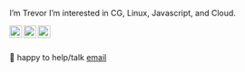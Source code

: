 I’m Trevor
I’m interested in CG, Linux, Javascript, and Cloud.


<a href="https://twitter.com/trevbot256">
  <img align="left" alt="trevor256's Twitter" width="22px" src="https://raw.githubusercontent.com/peterthehan/peterthehan/master/assets/twitter.svg" />
</a>
<a href="https://www.linkedin.com/in/trevor-roach-a10685227/">
  <img align="left" alt="trevor256's LinkedIN" width="22px" src="https://raw.githubusercontent.com/peterthehan/peterthehan/master/assets/linkedin.svg" />
</a>
<a href="https://www.youtube.com/channel/UC7U47K09nNH-KX7-v4bd-kw">
  <img align="left" alt="trevor256's Youtube" width="22px" src="https://raw.githubusercontent.com/peterthehan/peterthehan/master/assets/youtube.svg" />
</a>
<br/>
<br/>


💬   happy to help/talk [email](256trevor@protonmail.com)
